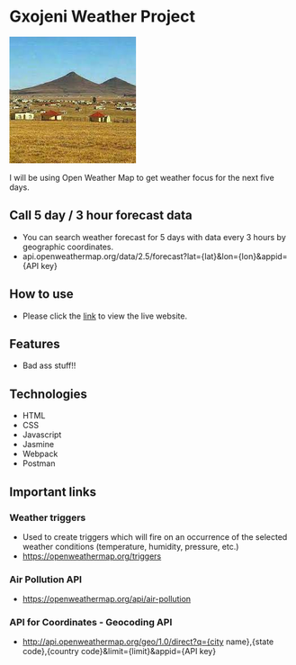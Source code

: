 # Gxojeni Weather Project
![A dark sky with the moon and mountains in the background and a glass jar that glows with light](./images/mabele_ntombi.jpg)

I will be using Open Weather Map to get weather focus for the next five days.

## Call 5 day / 3 hour forecast data
- You can search weather forecast for 5 days with data every 3 hours by geographic coordinates.
- api.openweathermap.org/data/2.5/forecast?lat={lat}&lon={lon}&appid={API key}

## How to use
- Please click the [link](https://kanyisa-ntombini.github.io/gxojeni/) to view the live website. 

## Features
- Bad ass stuff!!

## Technologies
- HTML
- CSS
- Javascript
- Jasmine
- Webpack
- Postman

## Important links

### Weather triggers
- Used to create triggers which will fire on an occurrence of the selected weather conditions (temperature, humidity, pressure, etc.)
- https://openweathermap.org/triggers

### Air Pollution API
- https://openweathermap.org/api/air-pollution

### API for Coordinates - Geocoding API
- http://api.openweathermap.org/geo/1.0/direct?q={city name},{state code},{country code}&limit={limit}&appid={API key}